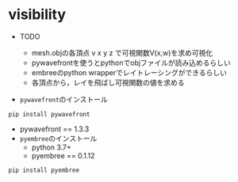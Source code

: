 # visibility
- TODO
    - mesh.objの各頂点 v x y z で可視関数V(x,w)を求め可視化
    - pywavefrontを使うとpythonでobjファイルが読み込めるらしい
    - embreeのpython wrapperでレイトレーシングができるらしい
    - 各頂点から，レイを飛ばし可視関数の値を求める

- ``pywavefront``のインストール
  
```
pip install pywavefront
```
- pywavefront == 1.3.3
- ``pyembree``のインストール
  - python 3.7+
  - pyembree == 0.1.12
```
pip install pyembree
```

